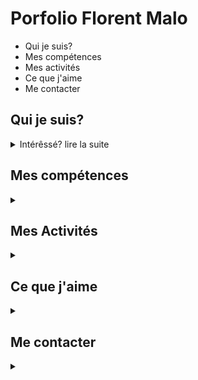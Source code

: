 # Porfolio Florent Malo

* Qui je suis?
* Mes compétences
* Mes activités
* Ce que j'aime
* Me contacter

## Qui je suis? 
<details>
<summary>Intérêssé? lire la suite</summary>
Florent Malo, passionné de Dev (jusque là rien de bien nouveau pour un Dev   :smile:, sauf que j'ai découvert après différentes expériences professionnelles une passion pour le developpement web.
Un bref, retour dans le passé, j'ai été longtemps responsable de terrain au sein d'une ONG americaine **IPA** spécialisé dans la randomisation. j'ai été passionné par l'impact que pouvait avoir les chiffres et leur analyse sur les décisions concernant la vie de mes concitoyens.
Arrivé en France, par amour (marié à une magnifique femme à qui je dis merci pour tout son soutien et son accompagnement) bref parenthèse. Je m'occuperais d'une Association dans la ville de Rouen, production de visuelle, découverte d'outils de conception tel que Indesign et photoshop canva. J'apporte mon savoir faire dans la conception de bugdget et mon approche analytique quand à l'intérêt et l'engouement des participants à nos différents évènements pour y apporter des propositions quand aux objectifs poursuivis par l'association.
Entretemps je continue à me former à titre personnelle sur Linkind-learning. Je fais des certifications d'abord en Excel (fan absolu de la maniabilité de l'outils et du potentiel), pour aller plus loin en conception de visuelle (Indesign) et là grande découverte Html5, le balisage; ma première page internet, le Css3 donner une visuelle alléchant, et une touche de *magie*, et enfin l'école et une fomation assidue dans le métier de developpeur (full-stack)

C'est assez long mais représentatif de ce que j'ai découvert: que je passerais le reste de ma vie à faire de la programmation et toucher des gens d'une quelconque façon à distance proche, pour un lendemain meilleur. 
je cite : 
- La plupart des systèmes dépendaient encore d'un nœud central auquel tout devait être connecté [...]. Je voulais que le fait d'ajouter un lien soit trivial. Si c'était le cas, alors un réseau de liens pourrait se répandre uniformément dans le monde entier.
Tim Berners-Lee, Tisser le Web: la conception originale et le destin ultime du World Wide Web" dixit Tim bernes-Lee.

Si toutes ces élucubrations ne vous ont pas lasser, je vous prie de prendre connaissance de certaines de mes réalisations dans ce domaine.
</details>

## Mes compétences
<details>
<summary></summary>


</details>

## Mes Activités
<details>
<summary></summary>


</details>


## Ce que j'aime
<details>
<summary></summary>


</details>


## Me contacter
<details>
<summary></summary>


</details>
